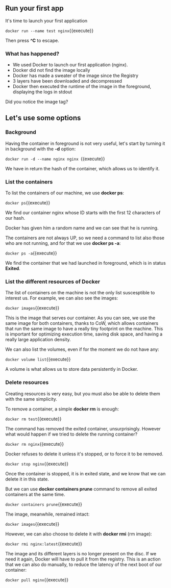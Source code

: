 ## Run your first app

It's time to launch your first application

`docker run --name test nginx`{{execute}}

Then press **^C** to escape.

### What has happened?

- We used Docker to launch our first application (nginx).
- Docker did not find the image locally
- Docker has made a sweater of the image since the Registry
- 3 layers have been downloaded and decompressed
- Docker then executed the runtime of the image in the foreground, displaying the logs in stdout

Did you notice the image tag?

## Let's use some options

### Background

Having the container in foreground is not very useful, let's start by turning it in background with the **-d** option:

`docker run -d --name nginx nginx `{{execute}}

We have in return the hash of the container, which allows us to identify it.

### List the containers

To list the containers of our machine, we use **docker ps**:

`docker ps`{{execute}}

We find our container nginx whose ID starts with the first 12 characters of our hash.

Docker has given him a random name and we can see that he is running.

The containers are not always UP, so we need a command to list also those who are not running, and for that we use **docker ps -a**:

`docker ps -a`{{execute}}

We find the container that we had launched in foreground, which is in status **Exited**.

### List the different resources of Docker

The list of containers on the machine is not the only list suscesptible to interest us. For example, we can also see the images:

`docker images`{{execute}}

This is the image that serves our container. As you can see, we use the same image for both containers, thanks to CoW, which allows containers that run the same image to have a really tiny footprint on the machine. This is important for optimizing execution time, saving disk space, and having a really large application density.

We can also list the volumes, even if for the moment we do not have any:

`docker volume list`{{execute}}

A volume is what allows us to store data persistently in Docker.

### Delete resources

Creating resources is very easy, but you must also be able to delete them with the same simplicity.

To remove a container, a simple **docker rm** is enough:

`docker rm test`{{execute}}

The command has removed the exited container, unsurprisingly. However what would happen if we tried to delete the running container?

`docker rm nginx`{{execute}}

Docker refuses to delete it unless it's stopped, or to force it to be removed.

`docker stop nginx`{{execute}}

Once the container is stopped, it is in exited state, and we know that we can delete it in this state.

But we can use **docker containers prune** command to remove all exited containers at the same time.

`docker containers prune`{{execute}}

The image, meanwhile, remained intact:

`docker images`{{execute}}

However, we can also choose to delete it with **docker rmi** (rm image):

`docker rmi nginx:latest`{{execute}}

The image and its different layers is no longer present on the disc. If we need it again, Docker will have to pull it from the registry. This is an action that we can also do manually, to reduce the latency of the next boot of our container:

`docker pull nginx`{{execute}}